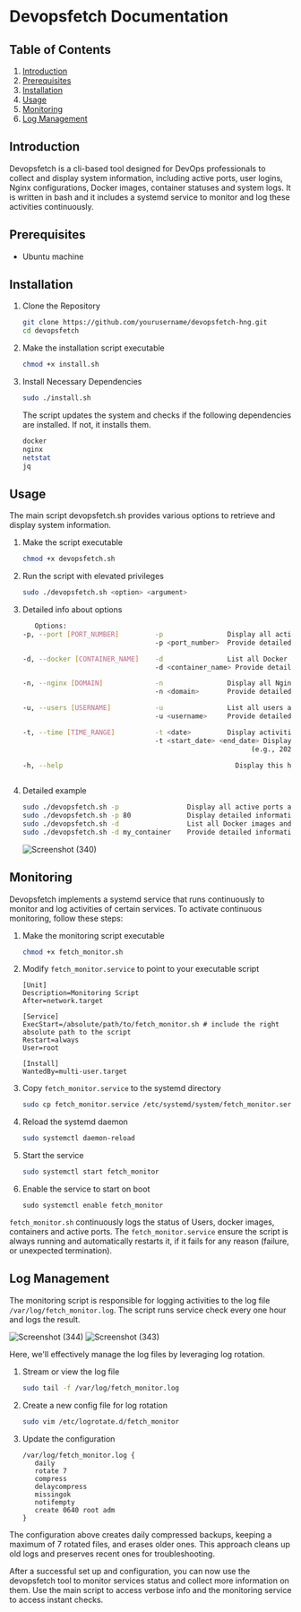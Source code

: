 # Devopsfetch Documentation

## Table of Contents
1. [Introduction](#introduction)
2. [Prerequisites](#prerequisites)
3. [Installation](#installation-and-configuration)
4. [Usage](#usage)
5. [Monitoring](#monitoring)
6. [Log Management](#log-management)

## Introduction
Devopsfetch is a cli-based tool designed for DevOps professionals to collect and display system information, including active ports, user logins, Nginx configurations, Docker images, container statuses and system logs. It is written in bash and it includes a systemd service to monitor and log these activities continuously.

## Prerequisites
- Ubuntu machine


## Installation 

1. Clone the Repository
   ```bash
   git clone https://github.com/yourusername/devopsfetch-hng.git
   cd devopsfetch
   ```
2. Make the installation script executable
   ```bash
   chmod +x install.sh
   ``` 
3.  Install Necessary Dependencies

      ```bash
      sudo ./install.sh
      ```

      The script updates the system and checks if the following dependencies are installed. If not, it installs them.
      ```bash
      docker 
      nginx
      netstat
      jq 
      ```

## Usage
The main script devopsfetch.sh provides various options to retrieve and display system information.

1. Make the script executable
   ```bash
   chmod +x devopsfetch.sh
   ```
2. Run the script with elevated privileges
   ```bash
   sudo ./devopsfetch.sh <option> <argument>
   ```
3. Detailed info about options
   ```bash
      Options:
   -p, --port [PORT_NUMBER]         -p                Display all active ports and services.                       
                                    -p <port_number>  Provide detailed information about a specific port.

   -d, --docker [CONTAINER_NAME]    -d                List all Docker images and containers.                                 
                                    -d <container_name> Provide detailed information about a specific container.

   -n, --nginx [DOMAIN]             -n                Display all Nginx domains and their ports.
                                    -n <domain>       Provide detailed configuration information for a specific domain.

   -u, --users [USERNAME]           -u                List all users and their last login times.                    
                                    -u <username>     Provide detailed information about a specific user.

   -t, --time [TIME_RANGE]          -t <date>         Display activities for a specific date (e.g., 2024-07-23).
                                    -t <start_date> <end_date> Display activities within the specified date range 
                                                            (e.g., 2024-07-18 2024-07-24).

   -h, --help                                           Display this help message and exit.
  
4. Detailed example
   ```bash
   sudo ./devopsfetch.sh -p                 Display all active ports and services.
   sudo ./devopsfetch.sh -p 80              Display detailed information about port 80.
   sudo ./devopsfetch.sh -d                 List all Docker images and containers.
   sudo ./devopsfetch.sh -d my_container    Provide detailed information about 'my_container'.
   ```
   ![Screenshot (340)](https://github.com/user-attachments/assets/3d362e8e-a697-4e28-b783-769c598512b2)

## Monitoring
Devopsfetch implements a systemd service that runs continuously to monitor and log activities of certain services. To activate continuous monitoring, follow these steps:
1. Make the monitoring script executable
   ```bash
   chmod +x fetch_monitor.sh
   ```
2. Modify `fetch_monitor.service` to point to your executable script
   ```service
   [Unit]
   Description=Monitoring Script
   After=network.target

   [Service]
   ExecStart=/absolute/path/to/fetch_monitor.sh # include the right absolute path to the script
   Restart=always
   User=root

   [Install]
   WantedBy=multi-user.target
   ```
3. Copy `fetch_monitor.service` to the systemd directory
   ```bash
   sudo cp fetch_monitor.service /etc/systemd/system/fetch_monitor.service
   ```
4. Reload the systemd daemon
   ```bash
   sudo systemctl daemon-reload
   ```
5. Start the service
   ```bash
   sudo systemctl start fetch_monitor
   ```
6. Enable the service to start on boot
   ```
   sudo systemctl enable fetch_monitor
   ```
`fetch_monitor.sh` continuously logs the status of Users, docker images, containers and active ports. The `fetch_monitor.service` ensure the script is always running and automatically restarts it, if it fails for any reason (failure, or unexpected termination).

## Log Management
The monitoring script is responsible for logging activities to the log file `/var/log/fetch_monitor.log`. The script runs service check every one hour and logs the result. 

![Screenshot (344)](https://github.com/user-attachments/assets/e92819d0-c879-45d4-a252-40b0f02e0fc3)
![Screenshot (343)](https://github.com/user-attachments/assets/b3ac160a-a162-4c66-82bf-8d2b77e970d3)

Here, we'll effectively manage the log files by leveraging log rotation.

1. Stream or view the log file
   ```bash
   sudo tail -f /var/log/fetch_monitor.log
   ```
2. Create a new config file for log rotation
   ```bash
   sudo vim /etc/logrotate.d/fetch_monitor
   ```
3. Update the configuration
   ```
   /var/log/fetch_monitor.log {
      daily
      rotate 7
      compress
      delaycompress
      missingok
      notifempty
      create 0640 root adm
   }
   ```
The configuration above creates daily compressed backups, keeping a maximum of 7 rotated files, and erases older ones. This approach cleans up old logs and preserves recent ones for troubleshooting.

After a successful set up and configuration, you can now use the devopsfetch tool to monitor services status and collect more information on them. Use the main script to access verbose info and the monitoring service to access instant checks. 
